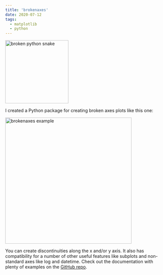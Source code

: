 ```yaml
---
title: 'brokenaxes'
date: 2020-07-12
tags:
  - matplotlib
  - python
---
```


<img width="200" src="https://raw.githubusercontent.com/bendichter/brokenaxes/master/broken_python_snake.png" title="broken python snake" alt="broken python snake"/>

I created a Python package for creating broken axes plots like this one:

<img width="400" src="https://raw.githubusercontent.com/bendichter/brokenaxes/master/example2.png" title="brokenaxes example" alt="brokenaxes example"/>

You can create discontinuities along the x and/or y axis.
It also has compatibility for a number of other useful features like subplots and non-standard axes like log and datetime.
Check out the documentation with plenty of examples on the [GitHub repo](https://github.com/bendichter/brokenaxes).